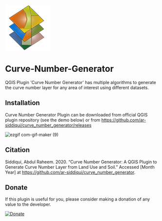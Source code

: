 ![curve number generator icon](curve_number_generator/icon.png)

# Curve-Number-Generator

QGIS Plugin 'Curve Number Generator' has multiple algorithms to generate the curve number layer for any area of interest using different datasets.

## Installation

Curve Number Generator Plugin can be downloaded from official QGIS plugin repository (see the demo below) or from https://github.com/ar-siddiqui/curve_number_generator/releases

![ezgif com-gif-maker (9)](https://user-images.githubusercontent.com/53625184/133895988-b0fcd6dc-4133-4b6a-bf91-56ca267d57ba.gif)

## Citation

Siddiqui, Abdul Raheem. 2020. “Curve Number Generator: A QGIS Plugin to Generate Curve Number Layer from Land Use and Soil.” Accessed [Month Year] at https://github.com/ar-siddiqui/curve_number_generator.

## Donate

 <p>If this plugin is useful for you, please consider making a donation of any value to the developer.</p>
 
 <a href="https://www.paypal.com/donate?business=T25JMRWJAL5SQ&item_name=For+Curve+Number+Generator+Plugin&currency_code=USD" target="_blank">
 <img border="0" alt="Donate" src="https://www.paypalobjects.com/en_US/i/btn/btn_donateCC_LG.gif">
 </a>
